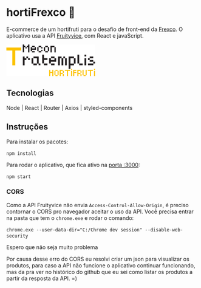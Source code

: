 # hortiFrexco 🍋

E-commerce de um hortifruti para o desafio de front-end da [Frexco](https://frexco.com.br/). O aplicativo usa a API [Fruityvice](https://www.fruityvice.com/doc/index.html), com React e javaScript.

![logo-hortifruti](/public/img/mecontratemplis-logo.svg)

## Tecnologias
Node | React | Router | Axios | styled-components

## Instruções

Para instalar os pacotes:
```shell
npm install
```

Para rodar o aplicativo, que fica ativo na [porta :3000](http://localhost:3000/):
```shell
npm start
```

### CORS
Como a API Fruityvice não envia `Access-Control-Allow-Origin`, é preciso contornar o CORS pro navegador aceitar o uso da API. Você precisa entrar na pasta que tem o `chrome.exe` e rodar o comando:
```shell
chrome.exe --user-data-dir="C:/Chrome dev session" --disable-web-security
```
Espero que não seja muito problema

Por causa desse erro do CORS eu resolvi criar um json para visualizar os produtos, para caso a API não funcione o aplicativo continuar funcionando, mas da pra ver no histórico do github que eu sei como listar os produtos a partir da resposta da API. =)
